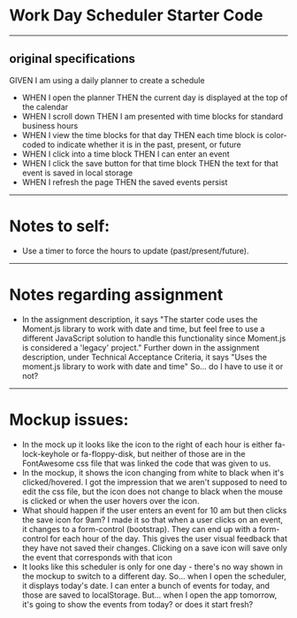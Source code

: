 # Work Day Scheduler Starter Code
---
## original specifications
GIVEN I am using a daily planner to create a schedule
* WHEN I open the planner
THEN the current day is displayed at the top of the calendar
* WHEN I scroll down
THEN I am presented with time blocks for standard business hours
* WHEN I view the time blocks for that day
THEN each time block is color-coded to indicate whether it is in the past, present, or future
* WHEN I click into a time block
THEN I can enter an event
* WHEN I click the save button for that time block
THEN the text for that event is saved in local storage
* WHEN I refresh the page
THEN the saved events persist

---
# Notes to self:
* Use a timer to force the hours to update (past/present/future).

---
# Notes regarding assignment
* In the assignment description, it says "The starter code uses the Moment.js library to work with date and time, but feel free to use a different JavaScript solution to handle this functionality since Moment.js is considered a 'legacy' project."
Further down in the assignment description, under Technical Acceptance Criteria, it says "Uses the moment.js library to work with date and time" So... do I have to use it or not?

---
# Mockup issues:
* In the mock up it looks like the icon to the right of each hour is either fa-lock-keyhole or fa-floppy-disk, but neither of those are in the FontAwesome css file that was linked the code that was given to us.
* In the mockup, it shows the icon changing from white to black when it's clicked/hovered. I got the impression that we aren't supposed to need to edit the css file, but the icon does not change to black when the mouse is clicked or when the user hovers over the icon.
* What should happen if the user enters an event for 10 am but then clicks the save icon for 9am? I made it so that when a user clicks on an event, it changes to a form-control (bootstrap). They can end up with a form-control for each hour of the day. This gives the user visual feedback that they have not saved their changes. Clicking on a save icon will save only the event that corresponds with that icon
* It looks like this scheduler is only for one day - there's no way shown in the 
mockup to switch to a different day. So... when I open the scheduler, it displays today's date. I can enter a bunch of events for today, and those are saved to localStorage. But... when I open the app tomorrow, it's going to show the events from today? or does it start fresh? 
